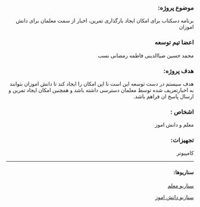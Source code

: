 <div dir="rtl">


### موضوع پروژه‌:
  برنامه دسکتاب برای امکان ایجاد بارگذاری تمرین، اخبار از سمت معلمان برای دانش اموزان

### اعضا تیم توسعه
 محمد حسین ضیاالدینی  فاطمه رمضانی نسب
 
 

### هدف پروژه:
هدف سیستم در دست توسعه این است تا این امکان را ایجاد کند تا دانش اموزان بتوانند به اخبارتعریف شده توسط معلمان دسترسی داشته باشد و همچنین امکان ایجاد تمرین و ارسال پاسخ ان فراهم باشد.  

### اشخاص :
معلم و دانش اموز

### تجهیزات:
 کامپیوتر 

---

#### سناریوها:
 
[سناریو معلم ](TEACHER_SCENARIO.md/)

[سناریو دانش اموز ](STUDENT_SCENARIO.md/)




</div>
